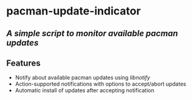 # pacman-update-indicator
## _A simple script to monitor available pacman updates_

## Features
- Notify about available pacman updates using _libnotify_
- Action-supported notifications with options to accept/abort updates
- Automatic install of updates after accepting notification
